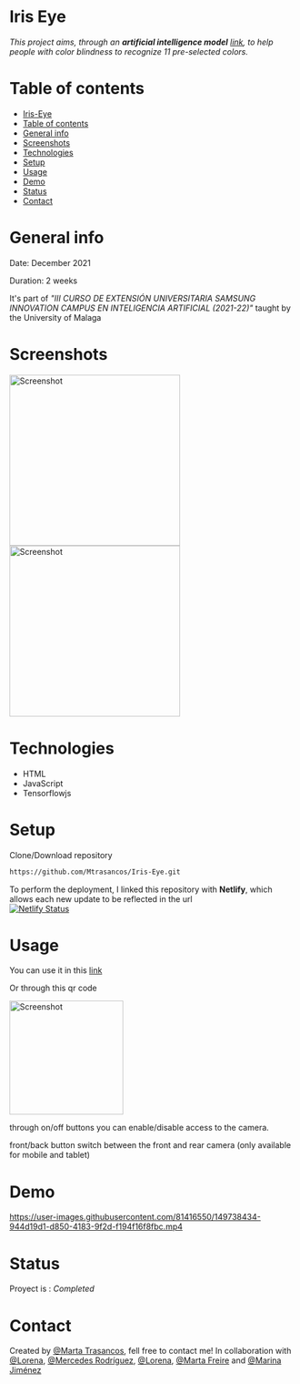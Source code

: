 # Iris Eye 

_This project aims, through an **artificial intelligence model** [link](https://github.com/MTrasancos/Iris_Eye_Model), to help people with color blindness to recognize 11 pre-selected colors._

# Table of contents
* [Iris-Eye](#iris-eye)
* [Table of contents](#table-of-contents)
* [General info](#general-info)
* [Screenshots](#screenshots)
* [Technologies](#technologies)
* [Setup](#setup)
* [Usage](#usage)
* [Demo](#demo)
* [Status](#status)
* [Contact](#contact)

# General info
Date: December 2021

Duration: 2 weeks

It's part of _"III CURSO DE EXTENSIÓN UNIVERSITARIA SAMSUNG INNOVATION CAMPUS EN INTELIGENCIA ARTIFICIAL (2021-22)"_ taught by the University of Malaga

# Screenshots
<img src="./images/screenshot.jpg" height="300" title="Screenshot"> <img src="./images/screenshot1.png" height="300" title="Screenshot">

# Technologies
* HTML
* JavaScript
* Tensorflowjs

# Setup

Clone/Download repository
```sh
https://github.com/Mtrasancos/Iris-Eye.git
```

To perform the deployment, I linked this repository with **Netlify**, which allows each new update to be reflected in the url   
[![Netlify Status](https://api.netlify.com/api/v1/badges/8746224c-aa24-4359-9f64-b34564494b1d/deploy-status)](https://app.netlify.com/sites/iriseye/deploys)

# Usage
You can use it in this [link](https://iriseye.netlify.app/)

Or through this qr code

<img src="./images/qr-irisEye.png" height="200" title="Screenshot">

through on/off buttons you can enable/disable access to the camera. 

front/back button switch between the front and rear camera (only available for mobile and tablet)

# Demo

https://user-images.githubusercontent.com/81416550/149738434-944d19d1-d850-4183-9f2d-f194f16f8fbc.mp4

# Status
Proyect is : _Completed_

# Contact
Created by [@Marta Trasancos](https://www.linkedin.com/mwlite/in/marta-trasancos-09178063), fell free to contact me! In collaboration with [@Lorena](https://www.linkedin.com/in/lorena-jiménez-tejada-966611176), [@Mercedes Rodríguez](https://www.linkedin.com/in/mercedes-rodriguez-barbero-20ab3766), [@Lorena](https://www.linkedin.com/in/lorena-jiménez-tejada-966611176), [@Marta Freire](https://www.linkedin.com/in/marta-freire-painceira-8ba76025) and [@Marina Jiménez](https://www.linkedin.com/in/marinajimenezegea)
